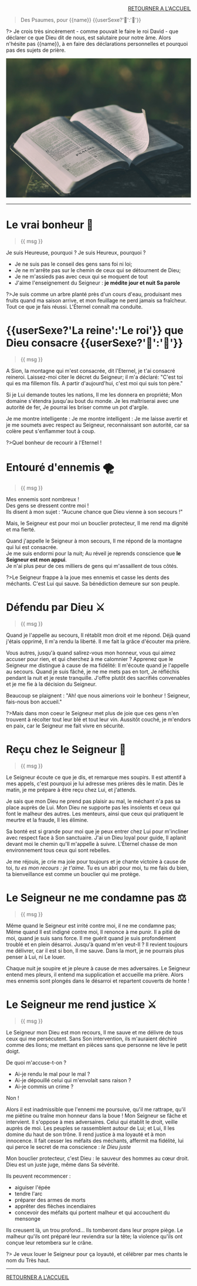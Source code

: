 <script>
  new Vue({
    el: '#data',
    data: { msg: message, sexeFm: userSexe, name: name }
  })
</script>
<div id="data">

<div style="text-align: right"> 

[RETOURNER A L'ACCUEIL]()

</div>
  
> Des Psaumes, pour {{name}} {{userSexe?'👸':'🤴'}}

?> Je crois très sincèrement - comme pouvait le faire le roi David - que  déclarer ce que Dieu dit de nous, est salutaire pour notre âme.
Alors n'hésite pas {{name}}, à en faire des déclarations personnelles et pourquoi pas des sujets de prière.

<img src='images/bible-1846174_1920.jpg'/>

***

# Le vrai bonheur 🐬

> {{ msg }}

<span v-if="sexeFm">Je suis Heureuse, pourquoi ?</span>
<span v-else="sexeFm">Je suis Heureux, pourquoi ?</span>

* Je ne suis pas le conseil des gens sans foi ni loi;
* Je ne m'arrête pas sur le chemin de ceux qui se détournent de Dieu;
* Je ne m'assieds pas avec ceux qui se moquent de tout
* J'aime l'enseignement du Seigneur :  <b> je médite jour et nuit Sa parole</b>

?>Je suis comme un arbre planté près d'un cours d'eau, produisant mes fruits quand ma saison arrive, et mon feuillage ne perd jamais sa fraîcheur. Tout ce que je fais réussi. L'Éternel connaît ma conduite.

# {{userSexe?'La reine':'Le roi'}} que Dieu consacre {{userSexe?'👸':'🤴'}}

> {{ msg }}

A Sion, la montagne qui m'est consacrée, dit l'Eternel, je t'ai consacré <span v-if="sexeFm">reine</span><span v-else="sexeFm">roi</span>.
Laissez-moi citer le décret du Seigneur; il m'a déclaré: 
"C'est toi qui es <span v-if="sexeFm">ma fille</span><span v-else="sexeFm">mon fils</span>. A partir d'aujourd'hui, c'est moi qui suis ton père."

Si je Lui demande toutes les nations,
Il me les donnera en propriété;
Mon domaine s'étendra jusqu'au bout du monde.
Je les maîtriserai avec une autorité de fer,
Je pourrai les briser comme un pot d'argile.

<span v-if="sexeFm">Je me montre intelligente :</span>
<span v-else="sexeFm">Je me montre intelligent :</span>
Je me laisse avertir et je me soumets avec respect au Seigneur, reconnaissant son autorité, car sa colère peut s'enflammer tout à coup.

?>Quel bonheur de recourir à l'Eternel !

# Entouré d'ennemis 🌪

> {{ msg }}

Mes ennemis sont nombreux ! <br/>
Des gens se dressent contre moi ! <br/>
Ils disent à mon sujet : "Aucune chance que Dieu vienne à son secours !"

Mais, le Seigneur est pour moi un bouclier protecteur,
Il me rend ma dignité et ma fierté.

Quand j'appelle le Seigneur à mon secours,
Il me répond de la montagne qui lui est consacrée. <br/>
Je me suis endormi pour la nuit;
Au réveil je reprends conscience que <b>le Seigneur est mon appui</b>.<br/>
Je n'ai plus peur de ces milliers de gens qui m'assaillent de tous côtés.

?>Le Seigneur frappe à la joue mes ennemis et casse les dents des méchants.
C'est Lui qui sauve. Sa bénédiction demeure sur son peuple.

# Défendu par Dieu ⚔️

> {{ msg }}

Quand je l'appelle au secours, Il rétablit mon droit et me répond.
Déjà quand j'étais opprimé, Il m'a rendu la liberté.
Il me fait la grâce d'écouter ma prière.

Vous autres, jusqu'à quand salirez-vous mon honneur, 
vous qui aimez accuser pour rien, et qui cherchez à me calomnier ?
Apprenez que le Seigneur me distingue à cause de ma fidélité: 
Il m'écoute quand je l'appelle au secours.
Quand je suis fâché, je ne me mets pas en tort,
Je réfléchis pendant la nuit et je reste tranquille.
J'offre plutôt des sacrifiés convenables et je me fie à la décision du Seigneur.

Beaucoup se plaignent :
"Ah! que nous aimerions voir le bonheur ! Seigneur, fais-nous bon accueil."

?>Mais dans mon coeur le Seigneur met plus de joie que ces gens n'en trouvent à récolter tout leur blé et tout leur vin.
Aussitôt couché, je m'endors en paix, car le Seigneur me fait vivre en sécurité.

# Reçu chez le Seigneur 🔑

> {{ msg }}

Le Seigneur écoute ce que je dis, et remarque mes soupirs. Il est attentif à mes appels, c'est pourquoi je lui adresse mes prières dès le matin. Dès le matin, je me prépare à être reçu chez Lui, et j'attends.

Je sais que mon Dieu ne prend pas plaisir au mal, le méchant n'a pas sa place auprès de Lui. Mon Dieu ne supporte pas les insolents et ceux qui font le malheur des autres. Les menteurs, ainsi que ceux qui pratiquent le meurtre et la fraude, Il les élimine.

Sa bonté est si grande pour moi que je peux entrer chez Lui pour m'incliner avec respect face à Son sanctuaire. J'ai un Dieu loyal pour guide, Il aplanit devant moi le chemin qu'Il m'appelle à suivre. L'Éternel chasse de mon environnement tous ceux qui sont rebelles.
  
Je me réjouis, je crie ma joie pour toujours et je chante victoire à cause de toi, <i>tu es mon recours : je t'aime.</i> Tu es un abri pour moi, tu me fais du bien, ta bienveillance est comme un bouclier qui me protège.
 

# Le Seigneur ne me condamne pas ⚖️

> {{ msg }}

Même quand le Seigneur est irrité contre moi, il ne me condamne pas;
Même quand Il est indigné contre moi, Il renonce à me punir.
Il a pitié de moi, quand je suis sans force. Il me guérit quand je suis profondément troublé et en plein désarroi.
Jusqu'à quand m'en veut-Il ? Il revient toujours me délivrer, car il est si bon, Il me sauve.
Dans la mort, je ne pourrais plus penser à Lui, ni Le louer.

Chaque nuit je soupire et je pleure à cause de mes adversaires.
Le Seigneur entend mes pleurs, il entend ma supplication et accueille ma prière.
Alors mes ennemis sont plongés dans le désarroi et repartent couverts de honte !
  
# Le Seigneur me rend justice ⚔️

> {{ msg }}

Le Seigneur mon Dieu est mon recours, Il me sauve et me délivre de tous ceux qui me persécutent. 
Sans Son intervention, ils m'auraient déchiré comme des lions; me mettant en pièces sans que personne ne lève le petit doigt.

  De quoi m'accuse-t-on ? 
  * Ai-je rendu le mal pour le mal ?
  * Ai-je dépouillé celui qui m'envolait sans raison ?
  * Ai-je commis un crime ?

Non !

Alors il est inadmissible que l'ennemi me poursuive, qu'il me rattrape, qu'il me piétine ou traîne mon honneur dans la boue !
Mon Seigneur se fâche et intervient. 
Il s'oppose à mes adversaires. Celui qui établit le droit, veille auprès de moi. 
Les peuples se rassemblent autour de Lui; et Lui, Il les domine du haut de son trône. 
Il rend justice à ma loyauté et à mon innocence. 
Il fait cesser les méfaits des méchants, affermit ma fidélité, lui qui perce le secret de ma conscience : <i>le Dieu juste</i>

Mon bouclier protecteur, c'est Dieu :  le sauveur des hommes au cœur droit. 
Dieu est un juste juge, même dans Sa sévérité.

Ils peuvent recommencer :
  * aiguiser l'épée
  * tendre l'arc
  * préparer des armes de morts
  * apprêter des flèches incendiaires
  * concevoir des méfaits qui portent malheur et qui accouchent du mensonge

Ils creusent là, un trou profond... Ils tomberont dans leur propre piège.
Le malheur qu'ils ont préparé leur reviendra sur la tête; la violence qu'ils ont conçue leur retombera sur le crâne.

?> Je veux louer le Seigneur pour ça loyauté, et célébrer par mes chants le nom du Très haut.
 
***

[RETOURNER A L'ACCUEIL]()
</div>
